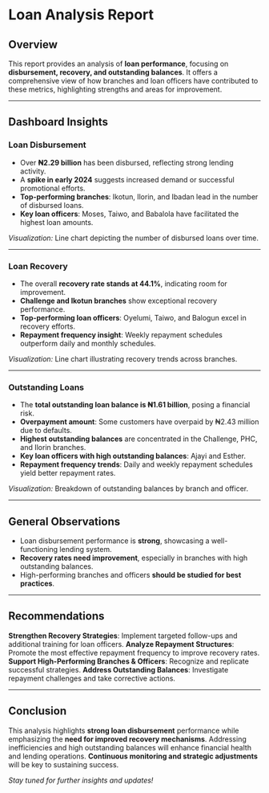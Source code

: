 # Loan Analysis Report

##  Overview
This report provides an analysis of **loan performance**, focusing on **disbursement, recovery, and outstanding balances**. It offers a comprehensive view of how branches and loan officers have contributed to these metrics, highlighting strengths and areas for improvement.

---

##  Dashboard Insights

###  Loan Disbursement
- Over **₦2.29 billion** has been disbursed, reflecting strong lending activity.
- A **spike in early 2024** suggests increased demand or successful promotional efforts.
- **Top-performing branches**: Ikotun, Ilorin, and Ibadan lead in the number of disbursed loans.
- **Key loan officers**: Moses, Taiwo, and Babalola have facilitated the highest loan amounts.

 *Visualization:* Line chart depicting the number of disbursed loans over time.

---

###  Loan Recovery
- The overall **recovery rate stands at 44.1%**, indicating room for improvement.
- **Challenge and Ikotun branches** show exceptional recovery performance.
- **Top-performing loan officers**: Oyelumi, Taiwo, and Balogun excel in recovery efforts.
- **Repayment frequency insight**: Weekly repayment schedules outperform daily and monthly schedules.

 *Visualization:* Line chart illustrating recovery trends across branches.

---

### Outstanding Loans
- The **total outstanding loan balance is ₦1.61 billion**, posing a financial risk.
- **Overpayment amount**: Some customers have overpaid by ₦2.43 million due to defaults.
- **Highest outstanding balances** are concentrated in the Challenge, PHC, and Ilorin branches.
- **Key loan officers with high outstanding balances**: Ajayi and Esther.
- **Repayment frequency trends**: Daily and weekly repayment schedules yield better repayment rates.

*Visualization:* Breakdown of outstanding balances by branch and officer.

---

## General Observations
- Loan disbursement performance is **strong**, showcasing a well-functioning lending system.
- **Recovery rates need improvement**, especially in branches with high outstanding balances.
- High-performing branches and officers **should be studied for best practices**.

---

##  Recommendations
**Strengthen Recovery Strategies**: Implement targeted follow-ups and additional training for loan officers.
**Analyze Repayment Structures**: Promote the most effective repayment frequency to improve recovery rates.
**Support High-Performing Branches & Officers**: Recognize and replicate successful strategies.
**Address Outstanding Balances**: Investigate repayment challenges and take corrective actions.

---

##  Conclusion
This analysis highlights **strong loan disbursement** performance while emphasizing the **need for improved recovery mechanisms**. Addressing inefficiencies and high outstanding balances will enhance financial health and lending operations. **Continuous monitoring and strategic adjustments** will be key to sustaining success.

*Stay tuned for further insights and updates!*
